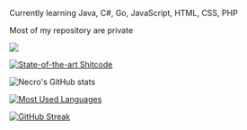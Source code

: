 Currently learning Java, C#, Go, JavaScript, HTML, CSS, PHP

Most of my repository are private

![](https://komarev.com/ghpvc/?username=Necrro&color=blueviolet)

[![State-of-the-art Shitcode](https://img.shields.io/static/v1?label=State-of-the-art&message=Shitcode&color=7B5804)](https://github.com/trekhleb/state-of-the-art-shitcode)

![Necro's GitHub stats](https://api.necro.ml/api?username=Necrro&show_icons=true&theme=tokyonight&count_private=true&hide_border=true)

[![Most Used Languages](https://api.necro.ml/api/top-langs/?username=Necrro&layout=compact&theme=tokyonight&hide_border=true&langs_count=8)](https://github.com/Necrro/)

[![GitHub Streak](http://github-readme-streak-stats.herokuapp.com?user=Necrro&theme=tokyonight&hide_border=true&date_format=j%20M%5B%20Y%5D)](https://git.io/streak-stats)
